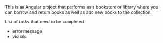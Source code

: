 This is an Angular project that performs as a bookstore or library where you can borrow and return books as well as add new books to the collection.

List of tasks that need to be completed
* error message
* visuals
